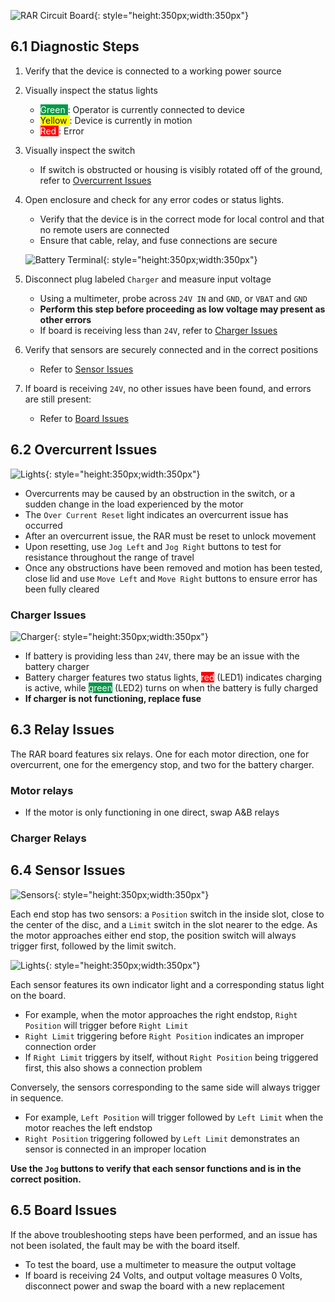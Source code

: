 ![RAR Circuit Board](assets/Board1.jpg){: style="height:350px;width:350px"}

## 6.1 Diagnostic Steps
1. Verify that the device is connected to a working power source

2. Visually inspect the status lights
    * <span style="background-color:rgb(0, 153, 69)"><span style="color:white;"> Green </span></span>: Operator is currently connected to device
    * <span style="background-color:rgb(255, 251, 0)"> Yellow </span> : Device is currently in motion
    * <span style="background-color:rgb(255, 0, 0)"><span style="color:white;"> Red </span></span>: Error

3. Visually inspect the switch
    * If switch is obstructed or housing is visibly rotated off of the ground, refer to [Overcurrent Issues](#overcurrent-issues)

4. Open enclosure and check for any error codes or status lights. 
    * Verify that the device is in the correct mode for local control and that no remote users are connected
    * Ensure that cable, relay, and fuse connections are secure

    ![Battery Terminal](assets/Plug.jpg){: style="height:350px;width:350px"}

5. Disconnect plug labeled `Charger` and measure input voltage
    * Using a multimeter, probe across `24V IN` and `GND`, or `VBAT` and `GND`
    * **Perform this step before proceeding as low voltage may present as other errors**
    * If board is receiving less than `24V`, refer to [Charger Issues](#charger-issues)

6. Verify that sensors are securely connected and in the correct positions
    * Refer to [Sensor Issues](#sensor-issues)

7. If board is receiving `24V`, no other issues have been found, and errors are still present:
    * Refer to [Board Issues](#board-issues)

## 6.2 Overcurrent Issues

![Lights](assets/Lights2.jpg){: style="height:350px;width:350px"}        

* Overcurrents may be caused by an obstruction in the switch, or a sudden change in the load experienced by the motor
* The `Over Current Reset` light indicates an overcurrent issue has occurred 
* After an overcurrent issue, the RAR must be reset to unlock movement
* Upon resetting, use `Jog Left` and `Jog Right` buttons to test for resistance throughout the range of travel
* Once any obstructions have been removed and motion has been tested, close lid and use `Move Left` and `Move Right` buttons to ensure error has been fully cleared

### Charger Issues

![Charger](assets/Charger.jpg){: style="height:350px;width:350px"}    

* If battery is providing less than `24V`, there may be an issue with the battery charger
* Battery charger features two status lights, <span style="background-color:rgb(255, 0, 0)"><span style="color:white;">red</span></span> (LED1) indicates charging is active, while <span style="background-color:rgb(0, 153, 69)"><span style="color:white;">green</span></span> (LED2) turns on when the battery is fully charged
* **If charger is not functioning, replace fuse**

## 6.3 Relay Issues

The RAR board features six relays. One for each motor direction, one for overcurrent, one for the emergency stop, and two for the battery charger.

### Motor relays
* If the motor is only functioning in one direct, swap A&B relays

### Charger Relays


## 6.4 Sensor Issues

![Sensors](assets/Sensors.jpg){: style="height:350px;width:350px"}        

Each end stop has two sensors: a `Position` switch in the inside slot, close to the center of the disc, and a `Limit` switch in the slot nearer to the edge. As the motor approaches either end stop, the position switch will always trigger first, followed by the limit switch.

![Lights](assets/Lights3.jpg){: style="height:350px;width:350px"}     

Each sensor features its own indicator light and a corresponding status light on the board. 

* For example, when the motor approaches the right endstop, `Right Position` will trigger before `Right Limit`
* `Right Limit` triggering before `Right Position` indicates an improper connection order
* If `Right Limit` triggers by itself, without `Right Position` being triggered first, this also shows a connection problem

Conversely, the sensors corresponding to the same side will always trigger in sequence.

* For example, `Left Position` will trigger followed by `Left Limit` when the motor reaches the left endstop
* `Right Position` triggering followed by `Left Limit` demonstrates an sensor is connected in an improper location

**Use the **`Jog`** buttons to verify that each sensor functions and is in the correct position.**

## 6.5 Board Issues

If the above troubleshooting steps have been performed, and an issue has not been isolated, the fault may be with the board itself.

* To test the board, use a multimeter to measure the output voltage
* If board is receiving 24 Volts, and output voltage measures 0 Volts, disconnect power and swap the board with a new replacement
